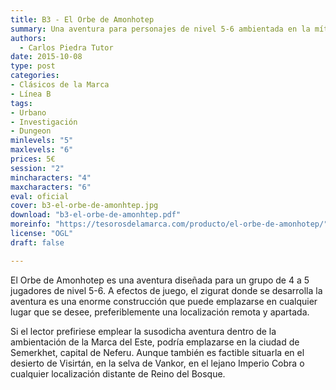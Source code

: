 ```yaml
---
title: B3 - El Orbe de Amonhotep
summary: Una aventura para personajes de nivel 5-6 ambientada en la mítica región de Neferu, en Cirinea, donde nuestros aventureros deberán encontrar y explorar una mítica mastaba en busca del Orbe de Amonhotep.
authors:
  - Carlos Piedra Tutor
date: 2015-10-08
type: post
categories:
- Clásicos de la Marca
- Línea B
tags:
- Urbano
- Investigación
- Dungeon
minlevels: "5"
maxlevels: "6"
prices: 5€
session: "2"
mincharacters: "4"
maxcharacters: "6"
eval: oficial
cover: b3-el-orbe-de-amonhtep.jpg
download: "b3-el-orbe-de-amonhtep.pdf"
moreinfo: "https://tesorosdelamarca.com/producto/el-orbe-de-amonhotep/"
license: "OGL"
draft: false

---
```


El Orbe de Amonhotep es una aventura diseñada para un grupo de 4 a 5 jugadores de nivel 5-6. A efectos de juego, el zigurat donde se desarrolla la aventura es una enorme construcción que puede emplazarse en cualquier lugar que se desee, preferiblemente una localización remota y apartada.

Si el lector prefiriese emplear la susodicha aventura dentro de la ambientación de la  Marca del Este, podría emplazarse en la ciudad de Semerkhet, capital de Neferu. Aunque  también es factible situarla en el desierto de Visirtán, en la selva de Vankor, en el  lejano Imperio Cobra o cualquier localización distante de Reino del Bosque.
